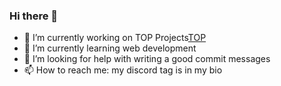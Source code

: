 ### Hi there 👋

- 🔭 I’m currently working on TOP Projects[TOP](https://www.theodinproject.com)
- 🌱 I’m currently learning web development
- 🤔 I’m looking for help with writing a good commit messages
- 📫 How to reach me: my discord tag is in my bio

<!--
**Kokonoi/Kokonoi** is a ✨ _special_ ✨ repository because its `README.md` (this file) appears on your GitHub profile.

Here are some ideas to get you started:

- 🔭 I’m currently working on ...
- 🌱 I’m currently learning ...
- 👯 I’m looking to collaborate on ...
- 🤔 I’m looking for help with ...
- 💬 Ask me about ...
- 📫 How to reach me: ...
- 😄 Pronouns: ...
- ⚡ Fun fact: ...
-->
